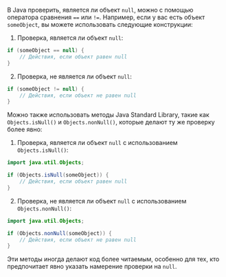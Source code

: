 В Java проверить, является ли объект `null`, можно с помощью оператора сравнения `==` или `!=`. Например, если у вас есть объект `someObject`, вы можете использовать следующие конструкции:

1. Проверка, является ли объект `null`:

```java
if (someObject == null) {
    // Действия, если объект равен null
}
```

2. Проверка, не является ли объект `null`:

```java
if (someObject != null) {
    // Действия, если объект не равен null
}
```

Можно также использовать методы Java Standard Library, такие как `Objects.isNull()` и `Objects.nonNull()`, которые делают ту же проверку более явно:

1. Проверка, является ли объект `null` с использованием `Objects.isNull()`:

```java
import java.util.Objects;

if (Objects.isNull(someObject)) {
    // Действия, если объект равен null
}
```

2. Проверка, не является ли объект `null` с использованием `Objects.nonNull()`:

```java
import java.util.Objects;

if (Objects.nonNull(someObject)) {
    // Действия, если объект не равен null
}
```

Эти методы иногда делают код более читаемым, особенно для тех, кто предпочитает явно указать намерение проверки на `null`.